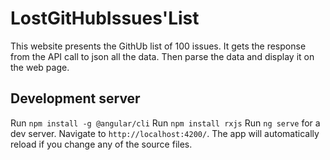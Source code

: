 # LostGitHubIssues'List
This website presents the GithUb list of 100 issues. It gets the response from the API call to json all the data.
Then parse the data and display it on the web page.



## Development server
Run `npm install -g @angular/cli`
Run `npm install rxjs`
Run `ng serve` for a dev server. Navigate to `http://localhost:4200/`. The app will automatically reload if you change any of the source files.
